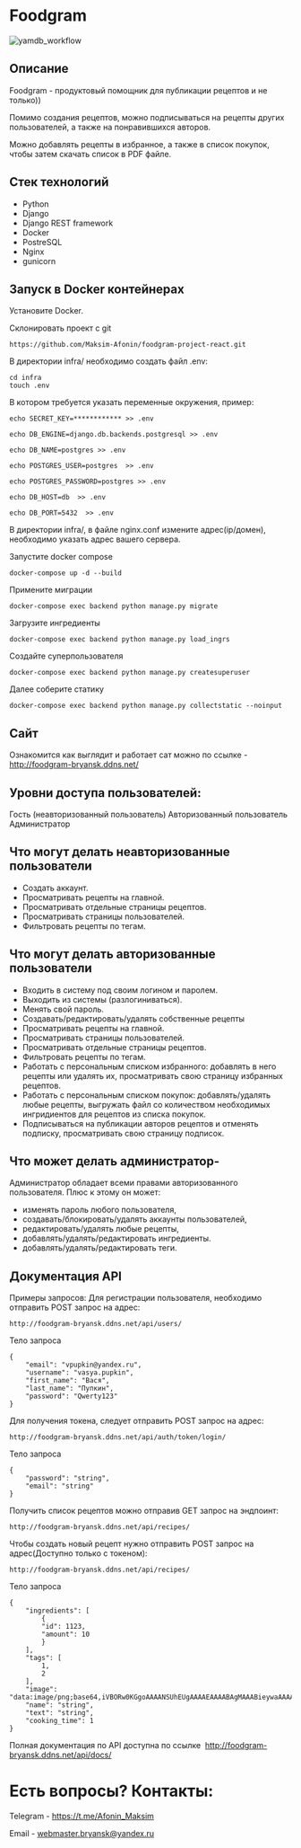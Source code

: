 # Foodgram
![yamdb_workflow](https://github.com/Maksim-Afonin/foodgram-project-react/actions/workflows/foodgram_workflow.yml/badge.svg)

## Описание

Foodgram - продуктовый помощник для публикации рецептов и не только)) 

Помимо создания рецептов, можно подписываться на рецепты других пользователей, а также на понравившихся авторов. 

Можно добавлять рецепты в избранное, а также в список покупок, чтобы затем скачать список в PDF файле. 

## Стек технологий

- Python
- Django
- Django REST framework
- Docker
- PostreSQL
- Nginx
- gunicorn

## Запуск в Docker контейнерах

Установите Docker.

Склонировать проект с git
```
https://github.com/Maksim-Afonin/foodgram-project-react.git
```

В директории infra/ необходимо создать файл .env:
```
cd infra
touch .env
```

В котором требуется указать переменные окружения, пример:
```
echo SECRET_KEY=************ >> .env

echo DB_ENGINE=django.db.backends.postgresql >> .env

echo DB_NAME=postgres >> .env

echo POSTGRES_USER=postgres  >> .env

echo POSTGRES_PASSWORD=postgres >> .env

echo DB_HOST=db  >> .env

echo DB_PORT=5432  >> .env
```

В директории infra/, в файле nginx.conf измените адрес(ip/домен), необходимо указать адрес вашего сервера.

Запустите docker compose
```
docker-compose up -d --build
```

Примените миграции
```
docker-compose exec backend python manage.py migrate
```

Загрузите ингредиенты
```
docker-compose exec backend python manage.py load_ingrs
```

Создайте суперпользователя
```
docker-compose exec backend python manage.py createsuperuser
```

Далее соберите статику
```
docker-compose exec backend python manage.py collectstatic --noinput
```

## Сайт

Ознакомится как выглядит и работает сат можно по ссылке - http://foodgram-bryansk.ddns.net/

## Уровни доступа пользователей:
Гость (неавторизованный пользователь)
Авторизованный пользователь
Администратор

## Что могут делать неавторизованные пользователи
- Создать аккаунт.
- Просматривать рецепты на главной.
- Просматривать отдельные страницы рецептов.
- Просматривать страницы пользователей.
- Фильтровать рецепты по тегам.

## Что могут делать авторизованные пользователи
- Входить в систему под своим логином и паролем.
- Выходить из системы (разлогиниваться).
- Менять свой пароль.
- Создавать/редактировать/удалять собственные рецепты
- Просматривать рецепты на главной.
- Просматривать страницы пользователей.
- Просматривать отдельные страницы рецептов.
- Фильтровать рецепты по тегам.
- Работать с персональным списком избранного: добавлять в него рецепты или удалять их, просматривать свою страницу избранных рецептов.
- Работать с персональным списком покупок: добавлять/удалять любые рецепты, выгружать файл со количеством необходимых ингридиентов для рецептов из списка покупок.
- Подписываться на публикации авторов рецептов и отменять подписку, просматривать свою страницу подписок.

## Что может делать администратор- 
Администратор обладает всеми правами авторизованного пользователя. 
Плюс к этому он может:
- изменять пароль любого пользователя,
- создавать/блокировать/удалять аккаунты пользователей,
- редактировать/удалять любые рецепты,
- добавлять/удалять/редактировать ингредиенты.
- добавлять/удалять/редактировать теги.

## Документация API
Примеры запросов:
Для регистрации пользователя, необходимо отправить POST запрос на адрес:
```
http://foodgram-bryansk.ddns.net/api/users/
```
Тело запроса
```
{
    "email": "vpupkin@yandex.ru",
    "username": "vasya.pupkin",
    "first_name": "Вася",
    "last_name": "Пупкин",
    "password": "Qwerty123"
}
```

Для получения токена, следует отправить POST запрос на адрес:
```
http://foodgram-bryansk.ddns.net/api/auth/token/login/
```
Тело запроса
```
{
    "password": "string",
    "email": "string"
}
```

Получить список рецептов можно отправив GET запрос на эндпоинт:
```
http://foodgram-bryansk.ddns.net/api/recipes/
```

Чтобы создать новый рецепт нужно отправить POST запрос на адрес(Доступно только с токеном):
```
http://foodgram-bryansk.ddns.net/api/recipes/
```

Тело запроса
```
{
    "ingredients": [
        {
        "id": 1123,
        "amount": 10
        }
    ],
    "tags": [
        1,
        2
    ],
    "image": "data:image/png;base64,iVBORw0KGgoAAAANSUhEUgAAAAEAAAABAgMAAABieywaAAAACVBMVEUAAAD///9fX1/S0ecCAAAACXBIWXMAAA7EAAAOxAGVKw4bAAAACklEQVQImWNoAAAAggCByxOyYQAAAABJRU5ErkJggg==",
    "name": "string",
    "text": "string",
    "cooking_time": 1
}
```

Полная документация по API доступна по ссылке  http://foodgram-bryansk.ddns.net/api/docs/


# Есть вопросы? Контакты:

Telegram - https://t.me/Afonin_Maksim

Email - webmaster.bryansk@yandex.ru